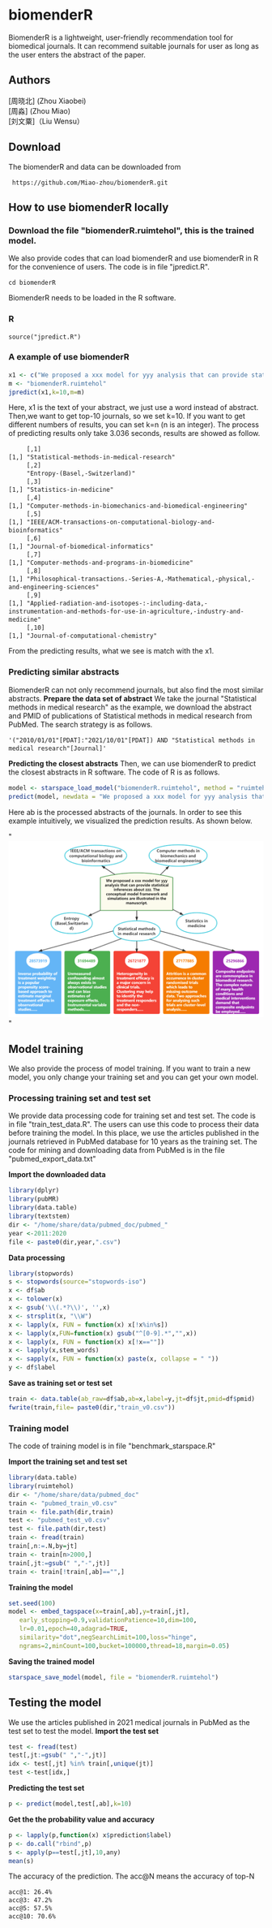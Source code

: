 

biomenderR
==========
BiomenderR is a lightweight, user-friendly recommendation tool for biomedical journals. It can recommend suitable journals for user as long as the user enters the abstract of the paper.
## Authors



[周晓北] (Zhou Xiaobei)  
[周淼]  (Zhou Miao)                                                                                                                                                                      
[刘文粟]（Liu Wensu）

## Download
The biomenderR and data can be downloaded from
```
 https://github.com/Miao-zhou/biomenderR.git
```

##  How to use biomenderR locally

###  Download the file "biomenderR.ruimtehol", this is the trained model. 
We also provide codes that can load biomenderR and use biomenderR in R for the convenience of users. The code is in file "jpredict.R".
```
cd biomenderR 
```
BiomenderR needs to be loaded in the R software.
### R  
```
source("jpredict.R") 
```
###  A example of use biomenderR
```r
x1 <- c("We proposed a xxx model for yyy analysis that can provide statistical inferences about zzz. The conceptual model framework and simulations are illustrated in the manuscript.")
m <- "biomenderR.ruimtehol"
jpredict(x1,k=10,m=m)
```
Here, x1 is the text of your abstract, we just use a word instead of abstract. Then,we want to get top-10 journals, so we set k=10. If you want to get different numbers of results, you can set k=n (n is an integer).  The process of predicting results only take 3.036 seconds, results are showed as follow.

```text
     [,1]                                      
[1,] "Statistical-methods-in-medical-research"
     [,2]
     "Entropy-(Basel,-Switzerland)"
     [,3]
[1,] "Statistics-in-medicine"
     [,4]
[1,] "Computer-methods-in-biomechanics-and-biomedical-engineering"
     [,5]
[1,] "IEEE/ACM-transactions-on-computational-biology-and-bioinformatics"
     [,6]
[1,] "Journal-of-biomedical-informatics"
     [,7]
[1,] "Computer-methods-and-programs-in-biomedicine"
     [,8]                                                                       
[1,] "Philosophical-transactions.-Series-A,-Mathematical,-physical,-and-engineering-sciences"
     [,9]                                                                       
[1,] "Applied-radiation-and-isotopes-:-including-data,-instrumentation-and-methods-for-use-in-agriculture,-industry-and-medicine"
     [,10]
[1,] "Journal-of-computational-chemistry"

```
From the predicting results, what we see is match with the x1.
###  Predicting similar abstracts
BiomenderR can not only recommend journals, but also find the most similar abstracts.
**Prepare the data set of abstract**
We take the journal "Statistical methods in medical research" as the example, we download the abstract and PMID of publications of Statistical methods in medical research from PubMed. The search strategy is as follows.
```
'("2010/01/01"[PDAT]:"2021/10/01"[PDAT]) AND "Statistical methods in medical research"[Journal]'
```
**Predicting the closest abstracts**
Then, we can use biomenderR to predict the closest abstracts in R software. The code of R is as follows.
```r
model <- starspace_load_model("biomenderR.ruimtehol", method = "ruimtehol")
predict(model, newdata = "We proposed a xxx model for yyy analysis that can provide statistical inferences about zzz. The conceptual model framework and simulations are illustrated in the manuscript.", basedoc=ab)
```
Here ab is the processed abstracts of the journals. In order to see this example intuitively, we visualized the prediction results. As shown below.

"![Image text](https://raw.githubusercontent.com/Miao-zhou/biomenderR/main/Fig.png)"

##  Model training
We also provide the process of model training. If you want to train a new model, you only change your training set and you can get your own model.

 ### Processing training set and test set
 
 We provide data processing code for training set and test set. The code is in file "train_test_data.R". The users can use this code to process their data before training the model.   In this place, we use the articles published in the journals retrieved in PubMed database for 10 years as the training set. The code for mining and downloading data from PubMed is in the file "pubmed_export_data.txt"
 
**Import the downloaded data**
```r
library(dplyr)
library(pubMR)
library(data.table)
library(textstem)
dir <- "/home/share/data/pubmed_doc/pubmed_"
year <-2011:2020
file <- paste0(dir,year,".csv")
```
**Data processing**
```r
library(stopwords)
s <- stopwords(source="stopwords-iso")
x <- df$ab
x <- tolower(x)
x <- gsub('\\(.*?\\)', '',x)
x <- strsplit(x, "\\W")
x <- lapply(x, FUN = function(x) x[!x%in%s])
x <- lapply(x,FUN=function(x) gsub("^[0-9].*","",x))
x <- lapply(x, FUN = function(x) x[!x==""])
x <- lapply(x,stem_words)
x <- sapply(x, FUN = function(x) paste(x, collapse = " "))
y <- df$label
```
**Save as training set or test set**
```r
train <- data.table(ab_raw=df$ab,ab=x,label=y,jt=df$jt,pmid=df$pmid)
fwrite(train,file= paste0(dir,"train_v0.csv"))
```

 ### Training model 
 The code of training model is in file "benchmark_starspace.R"
 
**Import the training set and test set** 
```r
library(data.table)
library(ruimtehol)
dir <- "/home/share/data/pubmed_doc"
train <- "pubmed_train_v0.csv"
train <- file.path(dir,train)
test <- "pubmed_test_v0.csv"
test <- file.path(dir,test)
train <- fread(train)
train[,n:=.N,by=jt]
train <- train[n>2000,]
train[,jt:=gsub(" ","-",jt)]
train <- train[!train[,ab]=="",]
```
**Training the model** 
```r
set.seed(100)
model <- embed_tagspace(x=train[,ab],y=train[,jt],
   early_stopping=0.9,validationPatience=10,dim=100,
   lr=0.01,epoch=40,adagrad=TRUE,
   similarity="dot",negSearchLimit=100,loss="hinge",
   ngrams=2,minCount=100,bucket=100000,thread=18,margin=0.05)
```
**Saving the trained model**
```r
starspace_save_model(model, file = "biomenderR.ruimtehol") 
```
##  Testing the model 
We use the articles published in 2021 medical journals in PubMed as the test set to test the model.
**Import the test set**
```r
test <- fread(test)
test[,jt:=gsub(" ","-",jt)]
idx <- test[,jt] %in% train[,unique(jt)]
test <-test[idx,]
```
**Predicting the test set**
```r
p <- predict(model,test[,ab],k=10)
```
**Get the the probability value and accuracy**
```r
p <- lapply(p,function(x) x$prediction$label)
p <- do.call("rbind",p)
s <- apply(p==test[,jt],10,any)
mean(s)
```
The accuracy of the prediction. The acc@N means  the accuracy of top-N
```text
acc@1: 26.4%
acc@3: 47.2%
acc@5: 57.5%
acc@10: 70.6%
```

